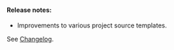 #### Release notes:

* Improvements to various project source templates.

See [Changelog](https://github.com/raven-computing/project-init/blob/v1.9.3/CHANGELOG.md).
